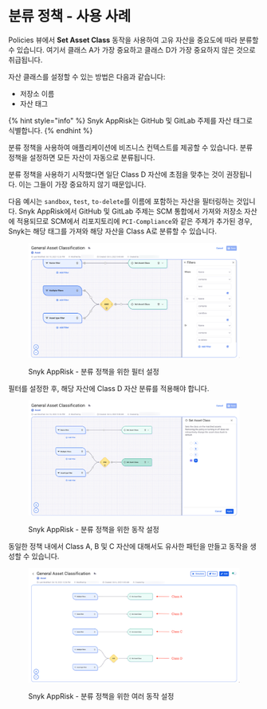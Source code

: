 # 분류 정책 - 사용 사례

Policies 뷰에서 **Set Asset Class** 동작을 사용하여 고유 자산을 중요도에 따라 분류할 수 있습니다. 여기서 클래스 A가 가장 중요하고 클래스 D가 가장 중요하지 않은 것으로 취급됩니다.

자산 클래스를 설정할 수 있는 방법은 다음과 같습니다:

- 저장소 이름
- 자산 태그

{% hint style="info" %}
Snyk AppRisk는 GitHub 및 GitLab 주제를 자산 태그로 식별합니다.
{% endhint %}

분류 정책을 사용하여 애플리케이션에 비즈니스 컨텍스트를 제공할 수 있습니다. 분류 정책을 설정하면 모든 자산이 자동으로 분류됩니다.

분류 정책을 사용하기 시작했다면 일단 Class D 자산에 초점을 맞추는 것이 권장됩니다. 이는 그들이 가장 중요하지 않기 때문입니다.

다음 예시는 `sandbox`, `test`, `to-delete`를 이름에 포함하는 자산을 필터링하는 것입니다. Snyk AppRisk에서 GitHub 및 GitLab 주제는 SCM 통합에서 가져와 저장소 자산에 적용되므로 SCM에서 리포지토리에 `PCI-Compliance`와 같은 주제가 추가된 경우, Snyk는 해당 태그를 가져와 해당 자산을 Class A로 분류할 수 있습니다.

<figure><img src="../../../../.gitbook/assets/Create policy.png" alt="AppRisk - 분류 정책을 위한 필터 설정"><figcaption><p>Snyk AppRisk - 분류 정책을 위한 필터 설정</p></figcaption></figure>

필터를 설정한 후, 해당 자산에 Class D 자산 분류를 적용해야 합니다.

<figure><img src="../../../../.gitbook/assets/Set action.png" alt="AppRisk - 분류 정책을 위한 동작 설정"><figcaption><p>Snyk AppRisk - 분류 정책을 위한 동작 설정</p></figcaption></figure>

동일한 정책 내에서 Class A, B 및 C 자산에 대해서도 유사한 패턴을 만들고 동작을 생성할 수 있습니다.

<figure><img src="../../../../.gitbook/assets/Set Class.png" alt="AppRisk - 분류 정책을 위한 여러 동작 설정"><figcaption><p>Snyk AppRisk - 분류 정책을 위한 여러 동작 설정</p></figcaption></figure>